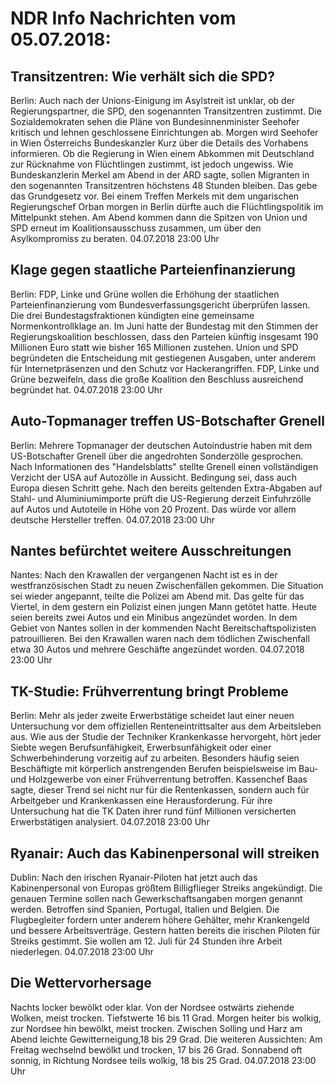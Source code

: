 # NDR Info Nachrichten vom 05.07.2018:


## Transitzentren: Wie verhält sich die SPD?
Berlin: Auch nach der Unions-Einigung im Asylstreit ist unklar, ob der Regierungspartner, die SPD, den sogenannten Transitzentren zustimmt. Die Sozialdemokraten sehen die Pläne von Bundesinnenminister Seehofer kritisch und lehnen geschlossene Einrichtungen ab. Morgen wird Seehofer in Wien Österreichs Bundeskanzler Kurz über die Details des Vorhabens informieren. Ob die Regierung in Wien einem Abkommen mit Deutschland zur Rücknahme von Flüchtlingen zustimmt, ist jedoch ungewiss. Wie Bundeskanzlerin Merkel am Abend in der ARD sagte, sollen Migranten in den sogenannten Transitzentren höchstens 48 Stunden bleiben. Das gebe das Grundgesetz vor. Bei einem Treffen Merkels mit dem ungarischen Regierungschef Orban morgen in Berlin dürfte auch die Flüchtlingspolitik im Mittelpunkt stehen. Am Abend kommen dann die Spitzen von Union und SPD erneut im Koalitionsausschuss zusammen, um über den Asylkompromiss zu beraten. 04.07.2018 23:00 Uhr 

## Klage gegen staatliche Parteienfinanzierung
Berlin: FDP, Linke und Grüne wollen die Erhöhung der staatlichen Parteienfinanzierung vom Bundesverfassungsgericht überprüfen lassen. Die drei Bundestagsfraktionen kündigten eine gemeinsame Normenkontrollklage an. Im Juni hatte der Bundestag mit den Stimmen der Regierungskoalition beschlossen, dass den Parteien künftig insgesamt 190 Millionen Euro statt wie bisher 165 Millionen zustehen. Union und SPD begründeten die Entscheidung mit gestiegenen Ausgaben, unter anderem für Internetpräsenzen und den Schutz vor Hackerangriffen. FDP, Linke und Grüne bezweifeln, dass die große Koalition den Beschluss ausreichend begründet hat. 04.07.2018 23:00 Uhr 

## Auto-Topmanager treffen US-Botschafter Grenell
Berlin: Mehrere Topmanager der deutschen Autoindustrie haben mit dem US-Botschafter Grenell über die angedrohten Sonderzölle gesprochen. Nach Informationen des "Handelsblatts" stellte Grenell einen vollständigen Verzicht der USA auf Autozölle in Aussicht. Bedingung sei, dass auch Europa diesen Schritt gehe. Nach den bereits geltenden Extra-Abgaben auf Stahl- und Aluminiumimporte prüft die US-Regierung derzeit Einfuhrzölle auf Autos und Autoteile in Höhe von 20 Prozent. Das würde vor allem deutsche Hersteller treffen. 04.07.2018 23:00 Uhr 

## Nantes befürchtet weitere Ausschreitungen
Nantes:     Nach den Krawallen der vergangenen Nacht ist es in der westfranzösischen Stadt zu neuen Zwischenfällen gekommen. Die Situation sei wieder angepannt, teilte die Polizei am Abend mit. Das gelte für das Viertel, in dem gestern ein Polizist einen jungen Mann getötet hatte. Heute seien bereits zwei Autos und ein Minibus angezündet worden. In dem Gebiet von Nantes sollen in der kommenden Nacht Bereitschaftspolizisten patrouillieren. Bei den Krawallen waren nach dem tödlichen Zwischenfall etwa 30 Autos und mehrere Geschäfte angezündet worden. 04.07.2018 23:00 Uhr 

## TK-Studie: Frühverrentung bringt Probleme
Berlin:    Mehr als jeder zweite Erwerbstätige scheidet laut einer neuen Untersuchung vor dem offiziellen Renteneintrittsalter aus dem Arbeitsleben aus. Wie aus der Studie der Techniker Krankenkasse hervorgeht, hört jeder Siebte wegen Berufsunfähigkeit, Erwerbsunfähigkeit oder einer Schwerbehinderung vorzeitig auf zu arbeiten. Besonders häufig seien Beschäftigte mit körperlich anstrengenden Berufen beispielsweise im Bau- und Holzgewerbe von einer Frühverrentung betroffen. Kassenchef Baas sagte, dieser Trend sei nicht nur für die Rentenkassen, sondern auch für Arbeitgeber und Krankenkassen eine Herausforderung. Für ihre Untersuchung hat die TK Daten ihrer rund fünf Millionen versicherten Erwerbstätigen analysiert. 04.07.2018 23:00 Uhr 

## Ryanair: Auch das Kabinenpersonal will streiken
Dublin: Nach den irischen Ryanair-Piloten hat jetzt auch das Kabinenpersonal von Europas größtem Billigflieger Streiks angekündigt. Die genauen Termine sollen nach Gewerkschaftsangaben morgen genannt werden. Betroffen sind Spanien, Portugal, Italien und Belgien. Die Flugbegleiter fordern unter anderem höhere Gehälter, mehr Krankengeld und bessere Arbeitsverträge. Gestern hatten bereits die irischen Piloten für Streiks gestimmt. Sie wollen am 12. Juli für 24 Stunden ihre Arbeit niederlegen. 04.07.2018 23:00 Uhr 

## Die Wettervorhersage
Nachts locker bewölkt oder klar. Von der Nordsee ostwärts ziehende Wolken, meist trocken. Tiefstwerte 16 bis 11 Grad. Morgen heiter bis wolkig, zur Nordsee hin bewölkt, meist trocken. Zwischen Solling und Harz am Abend leichte Gewitterneigung,18 bis 29 Grad. Die weiteren Aussichten: Am Freitag wechselnd bewölkt und trocken, 17 bis 26 Grad. Sonnabend oft sonnig, in Richtung Nordsee teils wolkig, 18 bis 25 Grad. 04.07.2018 23:00 Uhr 
